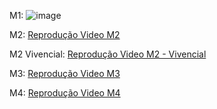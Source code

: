 M1:
![image](https://github.com/CarolinaSMenezes/ComputGrafica/assets/90115587/87433b69-f8ef-48a6-8447-430369a65449)

M2:
[Reprodução Video M2](https://github.com/CarolinaSMenezes/ComputGrafica/assets/90115587/9a968cd1-a4b3-4e09-8973-cc77efda45cf)

M2 Vivencial:
[Reprodução Video M2 - Vivencial](https://github.com/CarolinaSMenezes/ComputGrafica/assets/90115587/c9bd0bca-5043-4c15-8561-0543e10c9712)

M3:
[Reprodução Video M3](https://github.com/CarolinaSMenezes/ComputGrafica/assets/90115587/22c77623-a801-4937-8828-974a6f030984)

M4:
[Reprodução Video M4](https://github.com/CarolinaSMenezes/ComputGrafica/assets/90115587/47b8df06-ff37-47d4-9e8c-7659dbb5156b)


